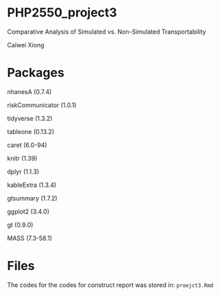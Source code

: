 # PHP2550_project3


Comparative Analysis of Simulated vs. Non-Simulated Transportability


Caiwei Xiong 


# Packages

nhanesA (0.7.4)

riskCommunicator (1.0.1)

tidyverse (1.3.2)

tableone (0.13.2)

caret (6.0-94)

knitr (1.39)

dplyr (1.1.3)

kableExtra (1.3.4)

gtsummary (1.7.2)

ggplot2 (3.4.0)

gt (0.9.0)

MASS (7.3-58.1)



# Files

The codes for the codes for construct report was stored in: `proejct3.Rmd` 

